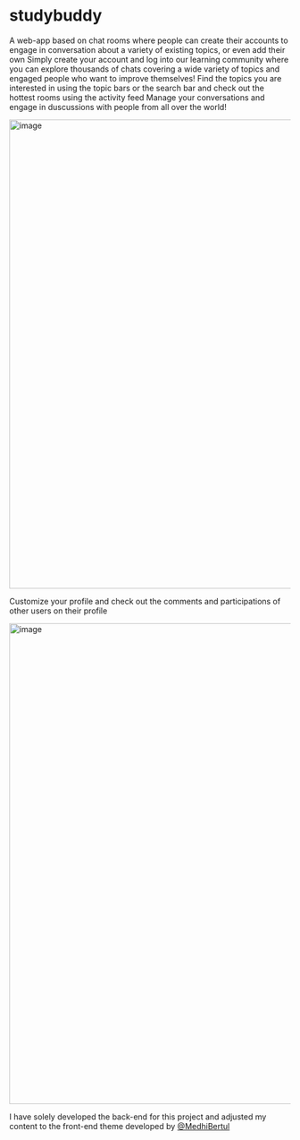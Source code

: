 # studybuddy
A web-app based on chat rooms where people can create their accounts to engage in conversation about a variety of existing topics, or even add their own
Simply create your account and log into our learning community where you can explore thousands of chats covering a wide variety of topics and engaged people who want to improve themselves!
Find the topics you are interested in using the topic bars or the search bar and check out the hottest rooms using the activity feed
Manage your conversations and engage in duscussions with people from all over the world!

<img width="838" alt="image" src="https://github.com/victor-regis-m/studybuddy/assets/80857814/e26c9550-7951-46a6-8fbe-f9f87bb0355e">

Customize your profile and check out the comments and participations of other users on their profile 

<img width="859" alt="image" src="https://github.com/victor-regis-m/studybuddy/assets/80857814/5f1cb9d4-f1db-4880-9152-e90c32bd92e8">


I have solely developed the back-end for this project and adjusted my content to the front-end theme developed by [@MedhiBertul](https://github.com/MidouWebDev)

